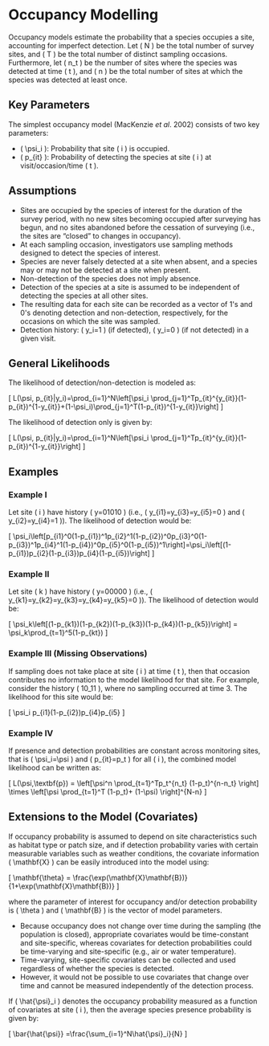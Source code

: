 # Occupancy Modelling

Occupancy models estimate the probability that a species occupies a site, accounting for imperfect detection. Let \( N \) be the total number of survey sites, and \( T \) be the total number of distinct sampling occasions. Furthermore, let \( n_t \) be the number of sites where the species was detected at time \( t \), and \( n \) be the total number of sites at which the species was detected at least once.

## Key Parameters

The simplest occupancy model (MacKenzie _et al_. 2002) consists of two key parameters:

- \( \psi_i \): Probability that site \( i \) is occupied.
- \( p_{it} \): Probability of detecting the species at site \( i \) at visit/occasion/time \( t \).

## Assumptions

- Sites are occupied by the species of interest for the duration of the survey period, with no new sites becoming occupied after surveying has begun, and no sites abandoned before the cessation of surveying (i.e., the sites are “closed” to changes in occupancy).
- At each sampling occasion, investigators use sampling methods designed to detect the species of interest.
- Species are never falsely detected at a site when absent, and a species may or may not be detected at a site when present.
- Non-detection of the species does not imply absence.
- Detection of the species at a site is assumed to be independent of detecting the species at all other sites.
- The resulting data for each site can be recorded as a vector of 1's and 0's denoting detection and non-detection, respectively, for the occasions on which the site was sampled.
- Detection history: \( y_i=1 \) (if detected), \( y_i=0 \) (if not detected) in a given visit.

## General Likelihoods

The likelihood of detection/non-detection is modeled as:

\[
L(\psi, p_{it}|y_i)=\prod_{i=1}^N\left[\psi_i \prod_{j=1}^Tp_{it}^{y_{it}}(1-p_{it})^{1-y_{it}}+(1-\psi_i)\prod_{j=1}^T(1-p_{it})^{1-y_{it}}\right]
\]

The likelihood of detection only is given by:

\[
L(\psi, p_{it}|y_i)=\prod_{i=1}^N\left[\psi_i \prod_{j=1}^Tp_{it}^{y_{it}}(1-p_{it})^{1-y_{it}}\right]
\]

## Examples

### Example I

Let site \( i \) have history \( y=01010 \) (i.e., \( y_{i1}=y_{i3}=y_{i5}=0 \) and \( y_{i2}=y_{i4}=1 \)). The likelihood of detection would be:

\[
\psi_i\left[p_{i1}^0(1-p_{i1})^1p_{i2}^1(1-p_{i2})^0p_{i3}^0(1-p_{i3})^1p_{i4}^1(1-p_{i4})^0p_{i5}^0(1-p_{i5})^1\right]=\psi_i\left[(1-p_{i1})p_{i2}(1-p_{i3})p_{i4}(1-p_{i5})\right]
\]

### Example II

Let site \( k \) have history \( y=00000 \) (i.e., \( y_{k1}=y_{k2}=y_{k3}=y_{k4}=y_{k5}=0 \)). The likelihood of detection would be:

\[
\psi_k\left[(1-p_{k1})(1-p_{k2})(1-p_{k3})(1-p_{k4})(1-p_{k5})\right] = \psi_k\prod_{t=1}^5(1-p_{kt})
\]

### Example III (Missing Observations)

If sampling does not take place at site \( i \) at time \( t \), then that occasion contributes no information to the model likelihood for that site. For example, consider the history \( 10\_11 \), where no sampling occurred at time 3. The likelihood for this site would be:

\[
\psi_i p_{i1}(1-p_{i2})p_{i4}p_{i5}
\]

### Example IV

If presence and detection probabilities are constant across monitoring sites, that is \( \psi_i=\psi \) and \( p_{it}=p_t \) for all \( i \), the combined model likelihood can be written as:

\[
L(\psi,\textbf{p}) = \left[\psi^n \prod_{t=1}^Tp_t^{n_t} (1-p_t)^{n-n_t} \right] \times \left[\psi \prod_{t=1}^T (1-p_t)+ (1-\psi) \right]^{N-n}
\]

## Extensions to the Model (Covariates)

If occupancy probability is assumed to depend on site characteristics such as habitat type or patch size, and if detection probability varies with certain measurable variables such as weather conditions, the covariate information \( \mathbf{X} \) can be easily introduced into the model using:

\[
\mathbf{\theta} = \frac{\exp(\mathbf{X}\mathbf{B})}{1+\exp(\mathbf{X}\mathbf{B})}
\]

where the parameter of interest for occupancy and/or detection probability is \( \theta \) and \( \mathbf{B} \) is the vector of model parameters.

- Because occupancy does not change over time during the sampling (the population is closed), appropriate covariates would be time-constant and site-specific, whereas covariates for detection probabilities could be time-varying and site-specific (e.g., air or water temperature).
- Time-varying, site-specific covariates can be collected and used regardless of whether the species is detected.
- However, it would not be possible to use covariates that change over time and cannot be measured independently of the detection process.

If \( \hat{\psi}_i \) denotes the occupancy probability measured as a function of covariates at site \( i \), then the average species presence probability is given by:

\[
\bar{\hat{\psi}} =\frac{\sum_{i=1}^N\hat{\psi}_i}{N}
\]

